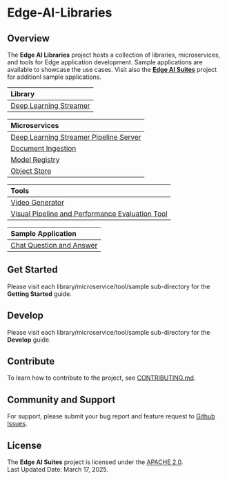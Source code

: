 
# Edge-AI-Libraries

## Overview

The **Edge AI Libraries** project hosts a collection of libraries, microservices, and tools for Edge application development. Sample applications are available to showcase the use cases. Visit also the [**Edge AI Suites**](https://github.com/open-edge-platform/edge-ai-suites) project for additionl sample applications.  

| Library |
|:------|
| [Deep Learning Streamer](libraries/dl-streamer) | 

| Microservices |
|:------|
| [Deep Learning Streamer Pipeline Server](microservices/dlstreamer-pipeline-server) |
| [Document Ingestion](microservices/document-ingestion) |
| [Model Registry](microservices/model-registry) |
| [Object Store](microservices/object-store) |

| Tools |
|:------|
| [Video Generator](tools/video-generator) |
| [Visual Pipeline and Performance Evaluation Tool](tools/visual-pipeline-and-platform-evaluation-tool) |

| Sample Application |
|:------|
| [Chat Question and Answer](sample-applcations/chat-question-and-answer) |

## Get Started

Please visit each library/microservice/tool/sample sub-directory for the **Getting Started** guide.   

## Develop

Please visit each library/microservice/tool/sample sub-directory for the **Develop** guide.  

## Contribute

To learn how to contribute to the project, see [CONTRIBUTING.md](CONTRIBUTING.md).  

## Community and Support

For support, please submit your bug report and feature request to [Github Issues](https://github.com/open-edge-platform/edge-ai-libraries/issues). 

## License

The **Edge AI Suites** project is licensed under the [APACHE 2.0](LICENSE).   
Last Updated Date: March 17, 2025.  
 
